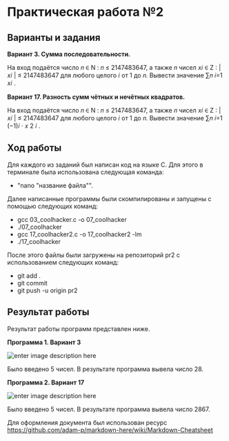 # Практическая работа №2
## Варианты и задания
**Вариант 3. Сумма последовательности.**

На вход подаётся число 𝑛 ∈ N : 𝑛 ≤ 2147483647, а также 𝑛 чисел 𝑥𝑖 ∈ Z : |𝑥𝑖 | ≤ 2147483647 для любого целого 𝑖 от 1 до 𝑛. Вывести значение ∑︁𝑛 𝑖=1 𝑥𝑖 .

**Вариант 17. Разность сумм чётных и нечётных квадратов.**

На вход подаётся число 𝑛 ∈ N : 𝑛 ≤ 2147483647, а также 𝑛 чисел 𝑥𝑖 ∈ Z : |𝑥𝑖 | ≤ 2147483647 для любого целого 𝑖 от 1 до 𝑛. Вывести значение ∑︁𝑛 𝑖=1 (−1)𝑖 · 𝑥 2 𝑖 .

## Ход работы
Для каждого из заданий был написан код на языке С. Для этого в терминале была использована следующая команда:

 - "nano "название файла"".

Далее написанные программы были скомпилированы и запущены с помощью следующих команд:

 - gcc 03_coolhacker.c -o 07_coolhacker
 - ./07_coolhacker
 - gcc 17_coolhacker2.c -o 17_coolhacker2 -lm
 - ./17_coolhacker

После этого файлы были загружены на репозиторий pr2 с использованием следующих команд:

 - git add .
 - git commit
 - git push -u origin pr2

## Результат работы
Результат работы программ представлен ниже.

**Программа 1. Вариант 3**

![enter image description here](https://pp.userapi.com/c850032/v850032857/143565/94n4eFzxSPo.jpg)

Было введено 5 чисел. В результате программа вывела число 28.


**Программа 2. Вариант 17**

![enter image description here](https://pp.userapi.com/c850032/v850032103/141b43/ZiXEJnv1zX8.jpg)

Было введено 5 чисел. В результате программа вывела число 2867.

Для оформления документа был использован ресурс https://github.com/adam-p/markdown-here/wiki/Markdown-Cheatsheet
